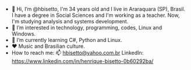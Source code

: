 - 👋 Hi, I’m @hbisetto, I'm 34 years old and I live in Araraquara (SP), Brasil. I have a degree in Social Sciences and I'm working as a teacher. Now, I'm studying analysis and systems development.
- 👀 I’m interested in technology, programming, codes, Linux and Windows.
- 🌱 I’m currently learning C#, Python and Linux.
- ❤️ Music and Brasilian culture.
-  How to reach me:
  📫 hbisetto@yahoo.com.br
  LinkedIn: https://www.linkedin.com/in/henrique-bisetto-0b60292ba/

<!---
hbisetto/hbisetto is a ✨ special ✨ repository because its `README.md` (this file) appears on your GitHub profile.
You can click the Preview link to take a look at your changes.
--->
